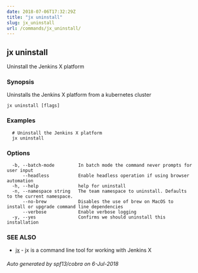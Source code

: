 ```yaml
---
date: 2018-07-06T17:32:29Z
title: "jx uninstall"
slug: jx_uninstall
url: /commands/jx_uninstall/
---
```

## jx uninstall

Uninstall the Jenkins X platform

### Synopsis

Uninstalls the Jenkins X platform from a kubernetes cluster

```
jx uninstall [flags]
```

### Examples

```
  # Uninstall the Jenkins X platform
  jx uninstall
```

### Options

```
  -b, --batch-mode         In batch mode the command never prompts for user input
      --headless           Enable headless operation if using browser automation
  -h, --help               help for uninstall
  -n, --namespace string   The team namespace to uninstall. Defaults to the current namespace.
      --no-brew            Disables the use of brew on MacOS to install or upgrade command line dependencies
      --verbose            Enable verbose logging
  -y, --yes                Confirms we should uninstall this installation
```

### SEE ALSO

* [jx](/commands/jx/)	 - jx is a command line tool for working with Jenkins X

###### Auto generated by spf13/cobra on 6-Jul-2018
